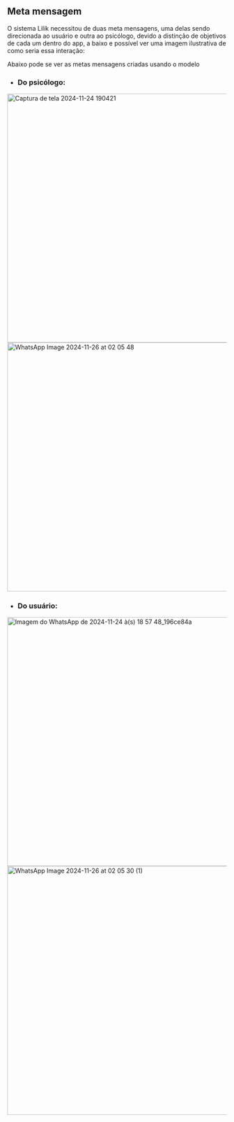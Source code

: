 ## Meta mensagem 

O sistema Lilik necessitou de duas meta mensagens, uma delas sendo direcionada ao usuário e outra ao psicólogo, devido a distinção de objetivos de cada um dentro do app, a baixo e possível ver uma imagem ilustrativa de como seria essa interação:

Abaixo pode se ver as metas mensagens criadas usando o modelo<br/>

- ### Do psicólogo:

<div>
    <a href="https://github.com/user-attachments/assets/395816f0-c518-4cea-bc34-23c64131239e" target="_blank">
        <img src="https://github.com/user-attachments/assets/395816f0-c518-4cea-bc34-23c64131239e" alt="Captura de tela 2024-11-24 190421" width="570">
    </a>
    <br/>
    <a href="https://github.com/user-attachments/assets/8f09650f-878c-43b1-accb-0511b72ea72b" target="_blank">
        <img src="https://github.com/user-attachments/assets/8f09650f-878c-43b1-accb-0511b72ea72b" alt="WhatsApp Image 2024-11-26 at 02 05 48" width="570">
    </a>

- ### Do usuário:

<div>
    <a href="https://github.com/user-attachments/assets/17f38f61-bbb1-407d-823f-3982ba4f1cd2" target="_blank">
        <img src="https://github.com/user-attachments/assets/17f38f61-bbb1-407d-823f-3982ba4f1cd2" alt="Imagem do WhatsApp de 2024-11-24 à(s) 18 57 48_196ce84a" width="570">
    </a>
   
</div>




 <a href="https://github.com/user-attachments/assets/0f59ea67-f6b3-490a-941e-3139dd9de752" target="_blank">
        <img src="https://github.com/user-attachments/assets/0f59ea67-f6b3-490a-941e-3139dd9de752" alt="WhatsApp Image 2024-11-26 at 02 05 30 (1)" width="570">
    </a>
</div>
